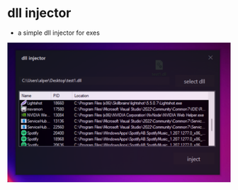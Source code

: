 # dll injector

- a simple dll injector for exes

![](https://github.com/alperensiz/dll-injector/blob/master/dll%20injector.png?raw=true)
